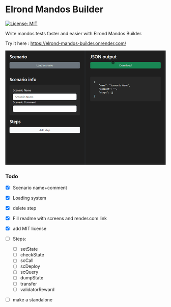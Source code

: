 # Elrond Mandos Builder

[![License: MIT](https://img.shields.io/badge/License-MIT-yellow.svg)](https://opensource.org/licenses/MIT)

Write mandos tests faster and easier with Elrond Mandos Builder.

Try it here : https://elrond-mandos-builder.onrender.com/

![Example](/assets/usage-flow.gif)

### Todo  
- [X] Scenario name+comment
- [X] Loading system
- [X] delete step

- [X] Fill readme with screens and render.com link
- [X] add MIT license

- [ ] Steps:
    - [ ] setState
    - [ ] checkState
    - [ ] scCall
    - [ ] scDeploy
    - [ ] scQuery
    - [ ] dumpState
    - [ ] transfer
    - [ ] validatorReward

- [ ] make a standalone
